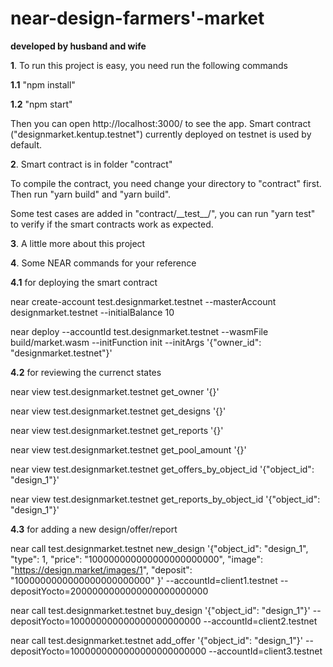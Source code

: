 # near-design-farmers'-market
**developed by husband and wife**

**1**\. To run this project is easy, you need run the following commands

**1.1** "npm install"

**1.2** "npm start"

Then you can open http://localhost:3000/ to see the app. Smart contract ("designmarket.kentup.testnet") currently deployed on testnet is used by default.

**2**\. Smart contract is in folder "contract"

To compile the contract, you need change your directory to "contract" first. Then run "yarn build" and "yarn build".

Some test cases are added in "contract/\_\_test\_\_/", you can run "yarn test" to verify if the smart contracts work as expected.

**3**\. A little more about this project

**4**\. Some NEAR commands for your reference

**4.1** for deploying the smart contract

near create-account test.designmarket.testnet --masterAccount designmarket.testnet --initialBalance 10

near deploy --accountId test.designmarket.testnet --wasmFile build/market.wasm --initFunction init --initArgs '{"owner_id": "designmarket.testnet"}'

**4.2** for reviewing the currenct states

near view test.designmarket.testnet get_owner '{}'

near view test.designmarket.testnet get_designs '{}'

near view test.designmarket.testnet get_reports '{}'

near view test.designmarket.testnet get_pool_amount '{}'

near view test.designmarket.testnet get_offers_by_object_id '{"object_id": "design_1"}'

near view test.designmarket.testnet get_reports_by_object_id '{"object_id": "design_1"}'

**4.3** for adding a new design/offer/report

near call test.designmarket.testnet new_design '{"object_id": "design_1", "type": 1, "price": "100000000000000000000000", "image": "https://design.market/images/1", "deposit": "1000000000000000000000000" }' --accountId=client1.testnet --depositYocto=2000000000000000000000000

near call test.designmarket.testnet buy_design '{"object_id": "design_1"}' --depositYocto=100000000000000000000000 --accountId=client2.testnet

near call test.designmarket.testnet add_offer '{"object_id": "design_1"}' --depositYocto=1000000000000000000000000 --accountId=client3.testnet
